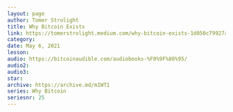 ```yaml
---
layout: page
author: Tomer Strolight
title: Why Bitcoin Exists
link: https://tomerstrolight.medium.com/why-bitcoin-exists-1d050c79927a
category: 
date: May 6, 2021
lesson: 
audio: https://bitcoinaudible.com/audiobooks-%F0%9F%86%95/
audio2: 
audio3: 
star: 
archive: https://archive.md/mIWT1
series: Why Bitcoin
seriesnr: 25
---
```

